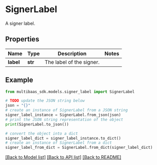 # SignerLabel

A signer label.

## Properties

Name | Type | Description | Notes
------------ | ------------- | ------------- | -------------
**label** | **str** | The label of the signer. | 

## Example

```python
from multibaas_sdk.models.signer_label import SignerLabel

# TODO update the JSON string below
json = "{}"
# create an instance of SignerLabel from a JSON string
signer_label_instance = SignerLabel.from_json(json)
# print the JSON string representation of the object
print(SignerLabel.to_json())

# convert the object into a dict
signer_label_dict = signer_label_instance.to_dict()
# create an instance of SignerLabel from a dict
signer_label_from_dict = SignerLabel.from_dict(signer_label_dict)
```
[[Back to Model list]](../README.md#documentation-for-models) [[Back to API list]](../README.md#documentation-for-api-endpoints) [[Back to README]](../README.md)


